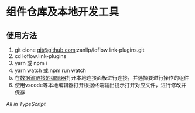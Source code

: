 # 组件仓库及本地开发工具
## 使用方法
1. git clone git@github.com:zanllp/Ioflow.link-plugins.git
2. cd Ioflow.link-plugins
3. yarn 或 npm i
4. yarn watch 或 npm run watch
5. 在[数据流链接的编辑器](https://www.ioflow.link/console/editor)打开本地连接面板进行连接，并选择要进行操作的组件
6. 使用vscode等本地编辑器打开根据终端输出提示打开对应文件，进行修改并保存

*All in TypeScript*